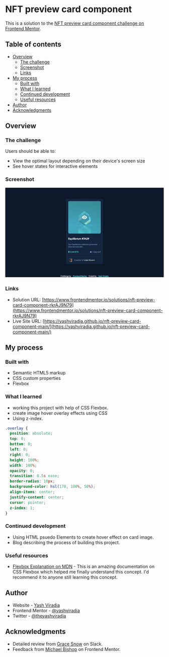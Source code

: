 # NFT preview card component 
This is a solution to the [NFT preview card component challenge on Frontend Mentor](https://www.frontendmentor.io/challenges/nft-preview-card-component-SbdUL_w0U).

## Table of contents

- [Overview](#overview)
  - [The challenge](#the-challenge)
  - [Screenshot](#screenshot)
  - [Links](#links)
- [My process](#my-process)
  - [Built with](#built-with)
  - [What I learned](#what-i-learned)
  - [Continued development](#continued-development)
  - [Useful resources](#useful-resources)
- [Author](#author)
- [Acknowledgments](#acknowledgments)


## Overview

### The challenge

Users should be able to:

- View the optimal layout depending on their device's screen size
- See hover states for interactive elements

### Screenshot

![screenshot.png](screenshot.png)

### Links

- Solution URL: [https://www.frontendmentor.io/solutions/nft-preview-card-component-rkrAJ9N79](https://www.frontendmentor.io/solutions/nft-preview-card-component-rkrAJ9N79)
- Live Site URL: [https://yashviradia.github.io/nft-preview-card-component-main/](https://yashviradia.github.io/nft-preview-card-component-main/)

## My process

### Built with

- Semantic HTML5 markup
- CSS custom properties
- Flexbox


### What I learned

- working this project with help of CSS Flexbox.
- create image hover overlay effects using CSS
- Using z-index.

```css
.overlay {
  position: absolute;
  top: 0;
  bottom: 0;
  left: 0;
  right: 0;
  height: 100%;
  width: 100%;
  opacity: 0;
  transition: 0.5s ease;
  border-radius: 10px;
  background-color: hsl(178, 100%, 50%);
  align-items: center;
  justify-content: center;
  cursor: pointer;
  z-index: 1;
}
```


### Continued development

- Using HTML psuedo Elements to create hover effect on card image.
- Blog describing the process of building this project.

### Useful resources

- [Flexbox Explanation on MDN](https://www.example.com) - This is an amazing documentation on CSS Flexbox which helped me finally understand this concept. I'd recommend it to anyone still learning this concept.

## Author

- Website - [Yash Viradia](https://www.your-site.com)
- Frontend Mentor - [@yashviradia](https://www.frontendmentor.io/profile/yashviradia)
- Twitter - [@theyashviradia](https://twitter.com/theyashviradia)


## Acknowledgments

- Detailed review from [Grace Snow](https://app.slack.com/client/TCYEB44S2/D03AHU8UF2L/user_profile/U01D6CR3C68) on Slack.
- Feedback from [Michael Bishop](https://www.frontendmentor.io/profile/MikeBish13) on Frontend Mentor.
